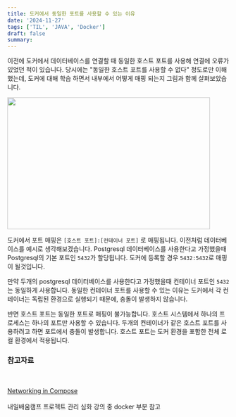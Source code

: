 ```yaml
---
title: 도커에서 동일한 포트를 사용할 수 있는 이유
date: '2024-11-27'
tags: ['TIL', 'JAVA', 'Docker']
draft: false
summary: 
---
```


이전에 도커에서 데이터베이스를 연결할 때 동일한 호스트 포트를 사용해 연결에 오류가 있었던 적이 있습니다. 당시에는 "동일한 호스트 포트를 사용할 수 없다" 정도로만 이해했는데, 도커에 대해 학습 하면서 내부에서 어떻게 매핑 되는지 그림과 함께 살펴보았습니다.

<img width="460" height="300" src="/static/images/project/docker_port.jpeg"/>

도커에서 포트 매핑은 `[호스트 포트]:[컨테이너 포트]` 로 매핑됩니다. 이전처럼 데이터베이스를 예시로 생각해보겠습니다. Postgresql 데이터베이스를 사용한다고 가정했을때 Postgresql의 기본 포트인 `5432`가 할당됩니다. 도커에 등록할 경우 `5432:5432`로 매핑이 될것입니다.

만약 두개의 postgresql 데이터베이스를 사용한다고 가정했을때 컨테이너 포트인 `5432`는 동일하게 사용합니다. 동일한 컨테이너 포트를 사용할 수 있는 이유는 도커에서 각 컨테이너는 독립된 환경으로 실행되기 때문에, 충돌이 발생하지 않습니다.

반면 호스트 포트는 동일한 포트로 매핑이 불가능합니다. 호스트 시스템에서 하나의 프로세스는 하나의 포트만 사용할 수 있습니다. 두개의 컨테이너가 같은 호스트 포트를 사용하려고 하면 포트에서 충돌이 발생합니다. 호스트 포트는 도커 환경을 포함한 전체 로컬 환경에서 적용됩니다.


### 참고자료

<br></br>[Networking in Compose](https://docs.docker.com/compose/how-tos/networking/#ports)<br></br>내일배움캠프 프로젝트 관리 심화 강의 중 docker 부분 참고